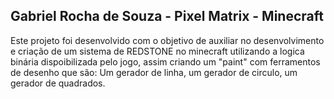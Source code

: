 ## Gabriel Rocha de Souza - Pixel Matrix - Minecraft
  
  Este projeto foi desenvolvido com o objetivo de auxiliar no desenvolvimento e criação de um sistema de REDSTONE no minecraft utilizando a logica binária dispoibilizada pelo jogo, assim criando um "paint" com ferramentos de desenho que são: Um gerador de linha, um gerador de circulo, um gerador de quadrados.
